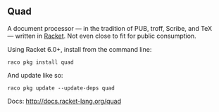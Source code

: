 Quad
----

A document processor — in the tradition of PUB, troff, Scribe, and TeX — written in [Racket](http://racket-lang.org). Not even close to fit for public consumption.

Using Racket 6.0+, install from the command line:

    raco pkg install quad
    
And update like so:

    raco pkg update --update-deps quad


Docs: http://docs.racket-lang.org/quad